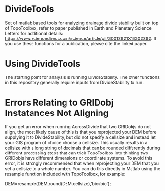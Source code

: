 # DivideTools
Set of matlab based tools for analyzing drainage divide stability built on top of TopoToolbox, refer to paper published in Earth and Planetary Science Letters for additional details: https://www.sciencedirect.com/science/article/pii/S0012821X18302292. If you use these functions for a publication, please cite the linked paper.

# Using DivideTools
The starting point for analysis is running DivideStability. The other functions in this repository generally require inputs from DivideStability to run.

# Errors Relating to GRIDobj Instatances Not Aligning
If you get an error when running AcrossDivide that two GRIDobjs do not align, the most likely cause of this is that you reprojected your DEM before supplying it to DivideStability, but did not specify a cellsize and instead let your GIS program of choice choose a cellsize. This usually results in a cellsize with a long string of decimals that can be rounded differently during different processing steps that can trick TopoToolbox into thinking two GRIDobjs have different dimensions or coordinate systems. To avoid this error, it is strongly recommended that when reprojecting your DEM that you set a cellsize to a whole number. You can do this directly in Matlab using the resample function included with TopoToolbox, for example:

DEM=resample(DEM,round(DEM.cellsize),'bicubic');
